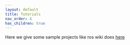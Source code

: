 ```yaml
---
layout: default
title: Tutorials
nav_order: 4
has_children: true
---
```


Here we give some sample projects like ros wiki does [here](http://docs.ros.org/en/humble/Tutorials.html)